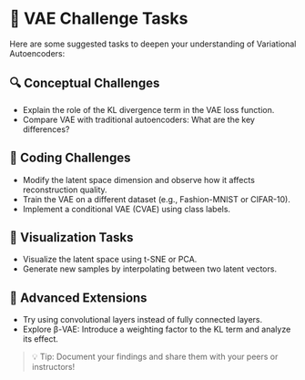 # 🧠 VAE Challenge Tasks

Here are some suggested tasks to deepen your understanding of Variational Autoencoders:

## 🔍 Conceptual Challenges
- Explain the role of the KL divergence term in the VAE loss function.
- Compare VAE with traditional autoencoders: What are the key differences?

## 🧪 Coding Challenges
- Modify the latent space dimension and observe how it affects reconstruction quality.
- Train the VAE on a different dataset (e.g., Fashion-MNIST or CIFAR-10).
- Implement a conditional VAE (CVAE) using class labels.

## 🎨 Visualization Tasks
- Visualize the latent space using t-SNE or PCA.
- Generate new samples by interpolating between two latent vectors.

## 🚀 Advanced Extensions
- Try using convolutional layers instead of fully connected layers.
- Explore β-VAE: Introduce a weighting factor to the KL term and analyze its effect.

> 💡 Tip: Document your findings and share them with your peers or instructors!
